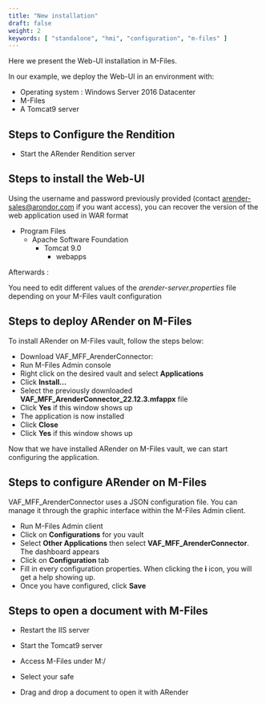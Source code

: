 ```yaml
---
title: "New installation"
draft: false
weight: 2
keywords: [ "standalone", "hmi", "configuration", "m-files" ]
---
```


Here we present the Web-UI installation in M-Files. 

In our example, we deploy the Web-UI
in an environment with:

- Operating system : Windows Server 2016 Datacenter
- M-Files 
- A Tomcat9 server


## Steps to Configure the Rendition



- Start the ARender Rendition server

## Steps to install the Web-UI

Using the username and password previously provided (contact arender-sales@arondor.com if you want access),
you can recover the version of the web application used in WAR format


* Program Files
    * Apache Software Foundation
        * Tomcat 9.0
            * webapps


Afterwards :

You need to edit different values of the *arender-server.properties* file depending on your M-Files vault configuration

## Steps to deploy ARender on M-Files

To install ARender on M-Files vault, follow the steps below:
- Download VAF_MFF_ArenderConnector: 
- Run M-Files Admin console
- Right click on the desired vault and select **Applications**
- Click **Install...**
- Select the previously downloaded **VAF_MFF_ArenderConnector_22.12.3.mfappx** file
- Click **Yes** if this window shows up
- The application is now installed
- Click **Close**
- Click **Yes** if this window shows up

Now that we have installed ARender on M-Files vault, we can start configuring the application.

## Steps to configure ARender on M-Files

VAF_MFF_ArenderConnector uses a JSON configuration file. You can manage it through the graphic interface within the M-Files Admin client. 

- Run M-Files Admin client
- Click on **Configurations** for you vault
- Select **Other Applications** then select **VAF_MFF_ArenderConnector**. The dashboard appears
- Click on **Configuration** tab
- Fill in every configuration properties. When clicking the **i** icon, you will get a help showing up.
- Once you have configured, click **Save**


## Steps to open a document with M-Files

- Restart the IIS server


- Start the Tomcat9 server
- Access M-Files under M:/


- Select your safe
- Drag and drop a document to open it with ARender

